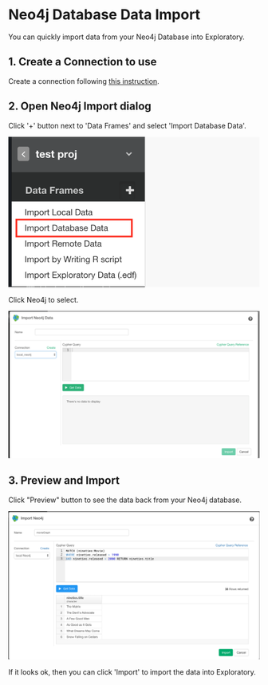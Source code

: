 # Neo4j Database Data Import

You can quickly import data from your Neo4j Database into Exploratory.

## 1. Create a Connection to use

Create a connection following [this instruction](connection.html).

## 2. Open Neo4j  Import dialog

Click '+' button next to 'Data Frames' and select 'Import Database Data'.

![](images/import-database.png)

Click Neo4j to select.

![](images/neo4j-dialog.png)


## 3. Preview and Import

Click "Preview" button to see the data back from your Neo4j database.

![](images/neo4j-preview.png)

If it looks ok, then you can click 'Import' to import the data into Exploratory.
